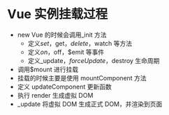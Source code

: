# Vue 实例挂载过程

- new Vue 的时候会调用\_init 方法
  - 定义$set，$get，$delete，$watch 等方法
  - 定义$on，$off，$emit 等事件
  - 定义\_update，$forceUpdate，$destroy 生命周期
- 调用$mount 进行挂载
- 挂载的时候主要是使用 mountComponent 方法
- 定义 updateComponent 更新函数
- 执行 render 生成虚拟 DOM
- \_update 将虚拟 DOM 生成正式 DOM，并渲染到页面
